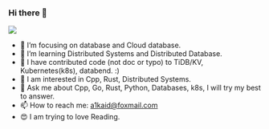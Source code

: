 ### Hi there 👋

![](https://komarev.com/ghpvc/?username=jyz0309)

- 🔭 I’m focusing on database and Cloud database.
- 🌱 I’m learning Distributed Systems and Distributed Database.
- 🤔 I have contributed code (not doc or typo) to TiDB/KV, Kubernetes(k8s), databend. :)
- 🔭 I am interested in Cpp, Rust, Distributed Systems.
- 💬 Ask me about Cpp, Go, Rust, Python, Databases, k8s, I will try my best to answer.
- 📫 How to reach me: a1kaid@foxmail.com
- 😍 I am trying to love Reading.

